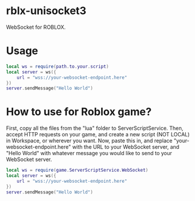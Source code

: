 # rblx-unisocket3
WebSocket for ROBLOX.

# Usage
```lua
local ws = require(path.to.your.script)
local server = ws({
	url = "wss://your-websocket-endpoint.here"
})
server.sendMessage("Hello World")
```

# How to use for Roblox game?
First, copy all the files from the "lua" folder to ServerScriptService.
Then, accept HTTP requests on your game, and create a new script (NOT LOCAL) in Workspace, or wherever you want. Now, paste this in, and replace "your-websocket-endpoint.here" with the URL to your WebSocket server, and "Hello World" with whatever message you would like to send to your WebSocket server.

```lua
local ws = require(game.ServerScriptService.WebSocket)
local server = ws({
	url = "wss://your-websocket-endpoint.here"
})
server.sendMessage("Hello World")
```
